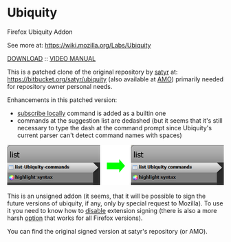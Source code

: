 # Ubiquity

Firefox Ubiquity Addon

See more at: https://wiki.mozilla.org/Labs/Ubiquity

[DOWNLOAD](ubiquity-0.6.5g.xpi?raw=true) :: [VIDEO MANUAL](https://youtu.be/9hXU1GAm_Qg)

This is a patched clone of the original repository by [satyr](http://profile.hatena.ne.jp/murky-satyr/) at: https://bitbucket.org/satyr/ubiquity 
(also available at [AMO](https://addons.mozilla.org/en-US/firefox/addon/mozilla-labs-ubiquity/)) primarily needed for repository owner personal needs.

Enhancements in this patched version: 

* [subscribe locally](http://d.hatena.ne.jp/murky-satyr/20090308/subscribe_locally) command is added as a builtin one
* commands at the suggestion list are dedashed (but it seems that it's still necessary to type the dash at the command prompt since Ubiquity's 
current parser can't detect command names with spaces)

![](dedashed.png?raw=true)

This is an unsigned addon (it seems, that it will be possible to sign the future versions of ubiquity, if any, only by special request to Mozilla).
To use it you need to know how to [disable](https://wiki.mozilla.org/Add-ons/Extension_Signing#FAQ) extension signing (there is also a more harsh 
[option](https://github.com/5digits/dactyl/wiki/Disable-extension-signing-requirement-in-Firefox-49-or-later) that works for all Firefox versions).

You can find the original signed version at satyr's repository (or AMO).